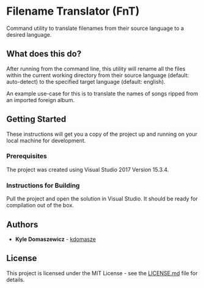 # Filename Translator (FnT)

Command utility to translate filenames from their source language to a desired language.

## What does this do?

After running from the command line, this utility will rename all the files within the current working directory from their source language (default: auto-detect) to the specified target language (default: english).

An example use-case for this is to translate the names of songs ripped from an imported foreign album.

## Getting Started

These instructions will get you a copy of the project up and running on your local machine for development.

### Prerequisites

The project was created using Visual Studio 2017 Version 15.3.4.

### Instructions for Building

Pull the project and open the solution in Visual Studio. It should be ready for compilation out of the box.

## Authors

* **Kyle Domaszewicz** - [kdomasze](https://github.com/kdomasze)

## License

This project is licensed under the MIT License - see the [LICENSE.md](LICENSE.md) file for details.
